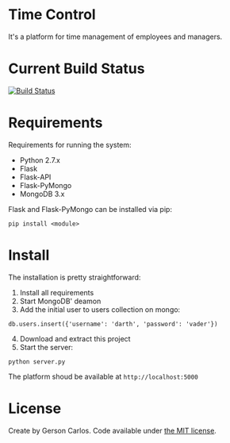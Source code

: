 # Time Control
It's a platform for time management of employees and managers.

# Current Build Status
[![Build Status](https://travis-ci.org/gerson23/time-control.svg&branch=master)](https://travis-ci.org/gerson23/time-control)

# Requirements
Requirements for running the system:
* Python 2.7.x
* Flask
* Flask-API
* Flask-PyMongo
* MongoDB 3.x

Flask and Flask-PyMongo can be installed via pip:
```
pip install <module>
```

# Install
The installation is pretty straightforward:

1. Install all requirements
2. Start MongoDB' deamon
3. Add the initial user to users collection on mongo:
  ```
  db.users.insert({'username': 'darth', 'password': 'vader'})
  ```
4. Download and extract this project
5. Start the server:
  ```
  python server.py
  ```

  The platform shoud be available at `http://localhost:5000`

# License
Create by Gerson Carlos. Code available under [the MIT license](https://github.com/gerson23/time-control/blob/master/LICENSE).
